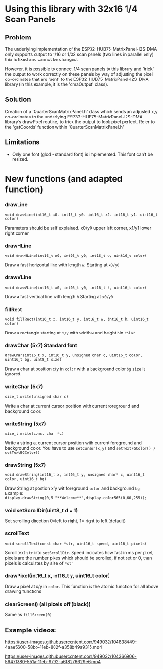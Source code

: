 # Using this library with 32x16 1/4 Scan Panels

## Problem
The underlying implementation of the ESP32-HUB75-MatrixPanel-I2S-DMA only supports output to 1/16 or 1/32 scan panels (two lines in parallel only) this is fixed and cannot be changed.

However, it is possible to connect 1/4 scan panels to this library and 'trick' the output to work correctly on these panels by way of adjusting the pixel co-ordinates that are 'sent' to the ESP32-HUB75-MatrixPanel-I2S-DMA library (in this example, it is the 'dmaOutput' class).

## Solution
Creation of a 'QuarterScanMatrixPanel.h' class which sends an adjusted x,y co-ordinates to the underlying ESP32-HUB75-MatrixPanel-I2S-DMA library's drawPixel routine, to trick the output to look pixel perfect. Refer to the 'getCoords' function within 'QuarterScanMatrixPanel.h'

## Limitations

* Only one font (glcd - standard font) is implemented. This font can't be resized.

# New functions (and adapted function)
### drawLine
`void drawLine(int16_t x0, int16_t y0, int16_t x1, int16_t y1, uint16_t color)`

Parameters should be self explained. x0/y0 upper left corner, x1/y1 lower right corner

### drawHLine
`void drawHLine(int16_t x0, int16_t y0, int16_t w, uint16_t color)`

Draw a fast horizontal line with length `w`. Starting at `x0/y0` 

### drawVLine
`void drawVLine(int16_t x0, int16_t y0, int16_t h, uint16_t color)`

Draw a fast vertical line with length `h` Starting at `x0/y0` 

### fillRect
`void fillRect(int16_t x, int16_t y, int16_t w, int16_t h, uint16_t color)`

Draw a rectangle starting at `x/y` with width `w` and height `h`in `color`

### drawChar (5x7) Standard font
`drawChar(int16_t x, int16_t y, unsigned char c, uint16_t color, uint16_t bg, uint8_t size)`

Draw a char at position x/y in `color` with a background color `bg`
`size` is ignored. 

### writeChar (5x7)
`size_t write(unsigned char c)`

Write a char at current cursor position with current foreground and background color.

### writeString (5x7)
`size_t write(const char *c)`

Write a string at current cursor position with current foreground and background color.
You have to use `setCursor(x,y)` and `setTextFGColor() / setTextBGColor()`

### drawString (5x7)
`void drawString(int16_t x, int16_t y, unsigned char* c, uint16_t color, uint16_t bg)`

Draw String at postion x/y wit foreground `color` and background `bg`
Example: `display.drawString(0,5,"**Welcome**",display.color565(0,60,255));`

### void setScrollDir(uint8_t d = 1)
Set scrolling direction 0=left to right, 1= right to left (default)

### scrollText
`void scrollText(const char *str, uint16_t speed, uint16_t pixels)`

Scroll text `str` into `setScrollDir`. Speed indicates how fast in ms per pixel, pixels are the number pixes which should be scrolled, if not set or 0, than pixels is calculates by size of `*str`

### drawPixel(int16_t x, int16_t y, uint16_t color)
Draw a pixel at x/y in `color`. This function is the atomic function for all above drawing functions

### clearScreen() (all pixels off (black))
Same as `fillScreen(0)`


## Example videos:
https://user-images.githubusercontent.com/949032/104838449-4aae5600-58bb-11eb-802f-a358b49a9315.mp4

https://user-images.githubusercontent.com/949032/104366906-5647f880-551a-11eb-9792-a6f8276629e6.mp4

